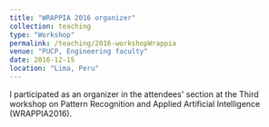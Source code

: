```yaml
---
title: "WRAPPIA 2016 organizer"
collection: teaching
type: "Workshop"
permalink: /teaching/2016-workshopWrappia
venue: "PUCP, Engineering faculty"
date: 2016-12-15
location: "Lima, Peru"
---
```


I participated as an organizer in the attendees' section at the Third workshop on Pattern Recognition and Applied Artificial Intelligence (WRAPPIA2016).

<!-- Heading 1
======

Heading 2
======

Heading 3
====== -->